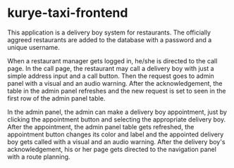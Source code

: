 # kurye-taxi-frontend

  This application is a delivery boy system for restaurants. The officially aggreed restaurants are added to the database
with a password and a unique username. 

  When a restaurant manager gets logged in, he/she is directed to the call page. In the call page, the restaurant may call
a delivery boy with just a simple address input and a call button. Then the request goes to admin panel with a visual and
an audio warning. After the acknowledgement, the table in the admin panel refreshes and the new request is set to seen
in the first row of the admin panel table. 

  In the admin panel, the admin can make a delivery boy appointment, just by clicking the appointment button and selecting
the appropriate delivery boy. After the appointment, the admin panel table gets refreshed, the appointment button changes
its color and label and the appointed delivery boy gets called with a visual and an audio warning. After the delivery boy's
acknowledgement, his or her page gets directed to the navigation panel with a route planning.
